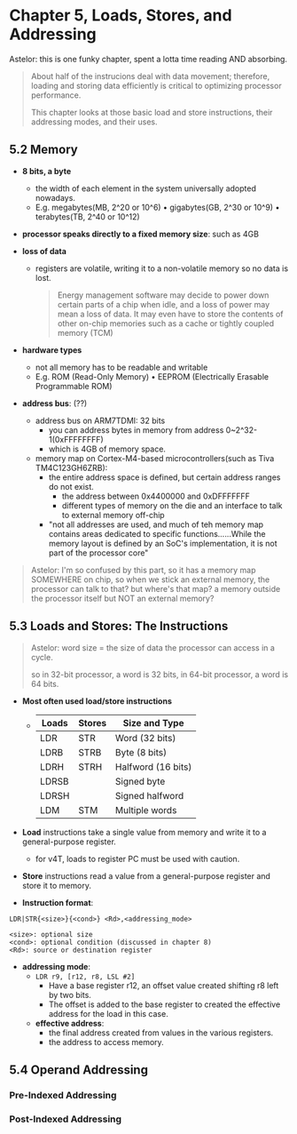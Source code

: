 # Chapter 5, Loads, Stores, and Addressing
Astelor: this is one funky chapter, spent a lotta time reading AND absorbing.
> About half of the instrucions deal with data movement; therefore, loading and storing data efficiently is critical to optimizing processor performance.
>
> This chapter looks at those basic load and store instructions, their addressing modes, and their uses.

## 5.2 Memory
- **8 bits, a byte**
  - the width of each element in the system universally adopted nowadays.
  - E.g. megabytes(MB, 2^20 or 10^6) • gigabytes(GB, 2^30 or 10^9) • terabytes(TB, 2^40 or 10^12)
- **processor speaks directly to a fixed memory size**: such as 4GB
- **loss of data**
  - registers are volatile, writing it to a non-volatile memory so no data is lost.
    > Energy management software may decide to power down certain parts of a chip when idle, and a loss of power may mean a loss of data. It may even have to store the contents of other on-chip memories such as a cache or tightly coupled memory (TCM)
- **hardware types**
  - not all memory has to be readable and writable
  - E.g. ROM (Read-Only Memory) • EEPROM (Electrically Erasable Programmable ROM)

- **address bus**: (??)
  - address bus on ARM7TDMI: 32 bits
    - you can address bytes in memory from address 0~2^32-1(0xFFFFFFFF)
    - which is 4GB of memory space.
  - memory map on Cortex-M4-based microcontrollers(such as Tiva TM4C123GH6ZRB):
    - the entire address space is defined, but certain address ranges do not exist. 
      - the address between 0x4400000 and 0xDFFFFFFF
      - different types of memory on the die and an interface to talk to external memory off-chip
    - "not all addresses are used, and much of teh memory map contains areas dedicated to specific functions......While the memory layout is defined by an SoC's implementation, it is not part of the processor core" 

> Astelor: I'm so confused by this part, so it has a memory map SOMEWHERE on chip, so when we stick an external memory, the processor can talk to that? but where's that map? a memory outside the processor itself but NOT an external memory?

## 5.3 Loads and Stores: The Instructions
> Astelor: word size = the size of data the processor can access in a cycle.
>  
> so in 32-bit processor, a word is 32 bits, in 64-bit processor, a word is 64 bits.

- **Most often used load/store instructions**
  - |Loads|Stores|Size and Type|
    |---|---|---|
    |LDR|STR|Word (32 bits)|
    |LDRB|STRB|Byte (8 bits)|
    |LDRH|STRH|Halfword (16 bits)|
    |LDRSB||Signed byte|
    |LDRSH||Signed halfword|
    |LDM|STM|Multiple words|

- **Load** instructions take a single value from memory and write it to a general-purpose register.
  - for v4T, loads to register PC must be used with caution.
- **Store** instructions read a value from a general-purpose register and store it to memory.
- **Instruction format**:
```
LDR|STR{<size>}{<cond>} <Rd>,<addressing_mode>

<size>: optional size
<cond>: optional condition (discussed in chapter 8)
<Rd>: source or destination register
``` 
- **addressing mode**:
  - `LDR r9, [r12, r8, LSL #2]`
    - Have a base register r12, an offset value created shifting r8 left by two bits.
    - The offset is added to the base register to created the effective address for the load in this case.
  - **effective address**: 
    - the final address created from values in the various registers. 
    - the address to access memory.
## 5.4 Operand Addressing

### Pre-Indexed Addressing

### Post-Indexed Addressing